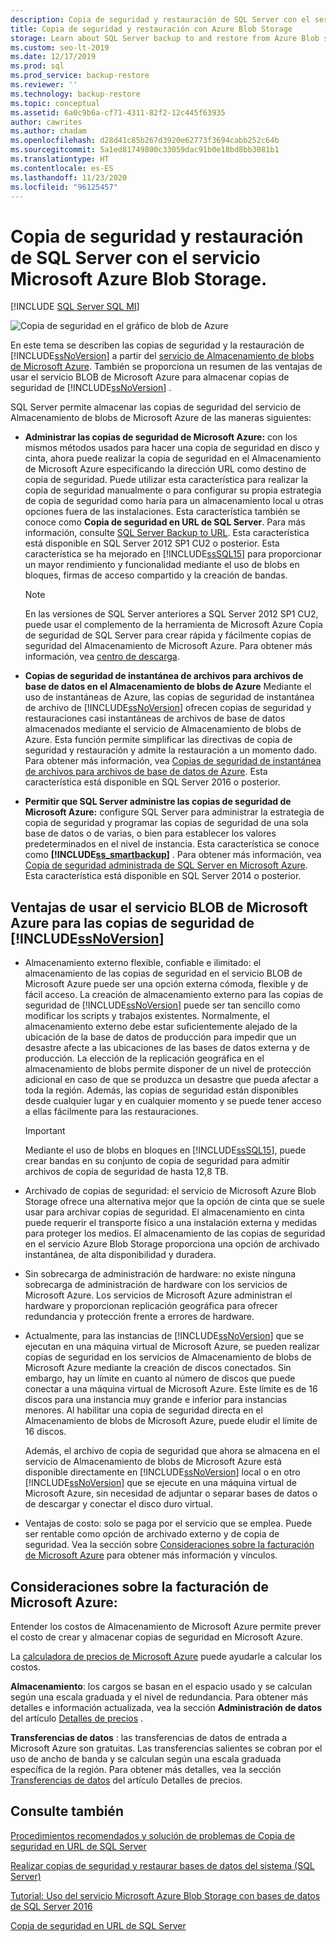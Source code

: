 ```yaml
---
description: Copia de seguridad y restauración de SQL Server con el servicio Microsoft Azure Blob Storage.
title: Copia de seguridad y restauración con Azure Blob Storage
storage: Learn about SQL Server backup to and restore from Azure Blob storage, including the benefits of using Azure Blob storage to store SQL Server backups.
ms.custom: seo-lt-2019
ms.date: 12/17/2019
ms.prod: sql
ms.prod_service: backup-restore
ms.reviewer: ''
ms.technology: backup-restore
ms.topic: conceptual
ms.assetid: 6a0c9b6a-cf71-4311-82f2-12c445f63935
author: cawrites
ms.author: chadam
ms.openlocfilehash: d28d41c85b267d3920e62773f3694cabb252c64b
ms.sourcegitcommit: 5a1ed81749800c33059dac91b0e18bd8bb3081b1
ms.translationtype: HT
ms.contentlocale: es-ES
ms.lasthandoff: 11/23/2020
ms.locfileid: "96125457"
---
```

# <a name="sql-server-backup-and-restore-with-microsoft-azure-blob-storage-service"></a>Copia de seguridad y restauración de SQL Server con el servicio Microsoft Azure Blob Storage.
[!INCLUDE [SQL Server SQL MI](../../includes/applies-to-version/sql-asdbmi.md)]

  ![Copia de seguridad en el gráfico de blob de Azure](../../relational-databases/backup-restore/media/backup-to-azure-blob-graphic.png "Copia de seguridad en el gráfico de blob de Azure")  
  
 En este tema se describen las copias de seguridad y la restauración de [!INCLUDE[ssNoVersion](../../includes/ssnoversion-md.md)] a partir del [servicio de Almacenamiento de blobs de Microsoft Azure](https://www.windowsazure.com/develop/net/how-to-guides/blob-storage/). También se proporciona un resumen de las ventajas de usar el servicio BLOB de Microsoft Azure para almacenar copias de seguridad de [!INCLUDE[ssNoVersion](../../includes/ssnoversion-md.md)] .  
  
 SQL Server permite almacenar las copias de seguridad del servicio de Almacenamiento de blobs de Microsoft Azure de las maneras siguientes:  
  
-   **Administrar las copias de seguridad de Microsoft Azure:** con los mismos métodos usados para hacer una copia de seguridad en disco y cinta, ahora puede realizar la copia de seguridad en el Almacenamiento de Microsoft Azure especificando la dirección URL como destino de copia de seguridad. Puede utilizar esta característica para realizar la copia de seguridad manualmente o para configurar su propia estrategia de copia de seguridad como haría para un almacenamiento local u otras opciones fuera de las instalaciones. Esta característica también se conoce como **Copia de seguridad en URL de SQL Server**. Para más información, consulte [SQL Server Backup to URL](../../relational-databases/backup-restore/sql-server-backup-to-url.md). Esta característica está disponible en SQL Server 2012 SP1 CU2 o posterior. Esta característica se ha mejorado en [!INCLUDE[ssSQL15](../../includes/sssql15-md.md)] para proporcionar un mayor rendimiento y funcionalidad mediante el uso de blobs en bloques, firmas de acceso compartido y la creación de bandas.  
  
    > [!NOTE]  
    >  En las versiones de SQL Server anteriores a SQL Server 2012 SP1 CU2, puede usar el complemento de la herramienta de Microsoft Azure Copia de seguridad de SQL Server para crear rápida y fácilmente copias de seguridad del Almacenamiento de Microsoft Azure. Para obtener más información, vea [centro de descarga](https://go.microsoft.com/fwlink/?LinkID=324399).  
  
-   **Copias de seguridad de instantánea de archivos para archivos de base de datos en el Almacenamiento de blobs de Azure** Mediante el uso de instantáneas de Azure, las copias de seguridad de instantánea de archivo de [!INCLUDE[ssNoVersion](../../includes/ssnoversion-md.md)] ofrecen copias de seguridad y restauraciones casi instantáneas de archivos de base de datos almacenados mediante el servicio de Almacenamiento de blobs de Azure. Esta función permite simplificar las directivas de copia de seguridad y restauración y admite la restauración a un momento dado. Para obtener más información, vea [Copias de seguridad de instantánea de archivos para archivos de base de datos de Azure](../../relational-databases/backup-restore/file-snapshot-backups-for-database-files-in-azure.md). Esta característica está disponible en SQL Server 2016 o posterior.  
  
-   **Permitir que SQL Server administre las copias de seguridad de Microsoft Azure:** configure SQL Server para administrar la estrategia de copia de seguridad y programar las copias de seguridad de una sola base de datos o de varias, o bien para establecer los valores predeterminados en el nivel de instancia. Esta característica se conoce como **[!INCLUDE[ss_smartbackup](../../includes/ss-smartbackup-md.md)]** . Para obtener más información, vea [Copia de seguridad administrada de SQL Server en Microsoft Azure](../../relational-databases/backup-restore/sql-server-managed-backup-to-microsoft-azure.md). Esta característica está disponible en SQL Server 2014 o posterior.  
  
## <a name="benefits-of-using-the-microsoft-azure-blob-service-for-ssnoversion-backups"></a>Ventajas de usar el servicio BLOB de Microsoft Azure para las copias de seguridad de [!INCLUDE[ssNoVersion](../../includes/ssnoversion-md.md)]  
  
-   Almacenamiento externo flexible, confiable e ilimitado: el almacenamiento de las copias de seguridad en el servicio BLOB de Microsoft Azure puede ser una opción externa cómoda, flexible y de fácil acceso. La creación de almacenamiento externo para las copias de seguridad de [!INCLUDE[ssNoVersion](../../includes/ssnoversion-md.md)] puede ser tan sencillo como modificar los scripts y trabajos existentes. Normalmente, el almacenamiento externo debe estar suficientemente alejado de la ubicación de la base de datos de producción para impedir que un desastre afecte a las ubicaciones de las bases de datos externa y de producción. La elección de la replicación geográfica en el almacenamiento de blobs permite disponer de un nivel de protección adicional en caso de que se produzca un desastre que pueda afectar a toda la región. Además, las copias de seguridad están disponibles desde cualquier lugar y en cualquier momento y se puede tener acceso a ellas fácilmente para las restauraciones.  
  
    > [!IMPORTANT]  
    >  Mediante el uso de blobs en bloques en [!INCLUDE[ssSQL15](../../includes/sssql15-md.md)], puede crear bandas en su conjunto de copia de seguridad para admitir archivos de copia de seguridad de hasta 12,8 TB.  
  
-   Archivado de copias de seguridad: el servicio de Microsoft Azure Blob Storage ofrece una alternativa mejor que la opción de cinta que se suele usar para archivar copias de seguridad. El almacenamiento en cinta puede requerir el transporte físico a una instalación externa y medidas para proteger los medios. El almacenamiento de las copias de seguridad en el servicio Azure Blob Storage proporciona una opción de archivado instantánea, de alta disponibilidad y duradera.  
  
-   Sin sobrecarga de administración de hardware: no existe ninguna sobrecarga de administración de hardware con los servicios de Microsoft Azure. Los servicios de Microsoft Azure administran el hardware y proporcionan replicación geográfica para ofrecer redundancia y protección frente a errores de hardware.  
  
-   Actualmente, para las instancias de [!INCLUDE[ssNoVersion](../../includes/ssnoversion-md.md)] que se ejecutan en una máquina virtual de Microsoft Azure, se pueden realizar copias de seguridad en los servicios de Almacenamiento de blobs de Microsoft Azure mediante la creación de discos conectados. Sin embargo, hay un límite en cuanto al número de discos que puede conectar a una máquina virtual de Microsoft Azure. Este límite es de 16 discos para una instancia muy grande e inferior para instancias menores. Al habilitar una copia de seguridad directa en el Almacenamiento de blobs de Microsoft Azure, puede eludir el límite de 16 discos.  
  
     Además, el archivo de copia de seguridad que ahora se almacena en el servicio de Almacenamiento de blobs de Microsoft Azure está disponible directamente en [!INCLUDE[ssNoVersion](../../includes/ssnoversion-md.md)] local o en otro [!INCLUDE[ssNoVersion](../../includes/ssnoversion-md.md)] que se ejecute en una máquina virtual de Microsoft Azure, sin necesidad de adjuntar o separar bases de datos o de descargar y conectar el disco duro virtual.  
  
-   Ventajas de costo: solo se paga por el servicio que se emplea. Puede ser rentable como opción de archivado externo y de copia de seguridad. Vea la sección sobre [Consideraciones sobre la facturación de Microsoft Azure](#Billing) para obtener más información y vínculos.  
  
##  <a name="microsoft-azure-billing-considerations"></a><a name="Billing"></a> Consideraciones sobre la facturación de Microsoft Azure:  
 Entender los costos de Almacenamiento de Microsoft Azure permite prever el costo de crear y almacenar copias de seguridad en Microsoft Azure.  
  
 La [calculadora de precios de Microsoft Azure](https://go.microsoft.com/fwlink/?LinkId=277060) puede ayudarle a calcular los costos.  
  
 **Almacenamiento**: los cargos se basan en el espacio usado y se calculan según una escala graduada y el nivel de redundancia. Para obtener más detalles e información actualizada, vea la sección **Administración de datos** del artículo [Detalles de precios](https://go.microsoft.com/fwlink/?LinkId=277059) .  
  
 **Transferencias de datos** : las transferencias de datos de entrada a Microsoft Azure son gratuitas. Las transferencias salientes se cobran por el uso de ancho de banda y se calculan según una escala graduada específica de la región. Para obtener más detalles, vea la sección [Transferencias de datos](https://go.microsoft.com/fwlink/?LinkId=277061) del artículo Detalles de precios.  
  
## <a name="see-also"></a>Consulte también  

[Procedimientos recomendados y solución de problemas de Copia de seguridad en URL de SQL Server](../../relational-databases/backup-restore/sql-server-backup-to-url-best-practices-and-troubleshooting.md)   

[Realizar copias de seguridad y restaurar bases de datos del sistema &#40;SQL Server&#41;](../../relational-databases/backup-restore/back-up-and-restore-of-system-databases-sql-server.md)   

[Tutorial: Uso del servicio Microsoft Azure Blob Storage con bases de datos de SQL Server 2016](../tutorial-use-azure-blob-storage-service-with-sql-server-2016.md)

[Copia de seguridad en URL de SQL Server](../../relational-databases/backup-restore/sql-server-backup-to-url.md)  
  
  
